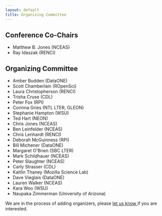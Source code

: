 ```yaml
---
layout: default
title: Organizing Committee
---
```


## Conference Co-Chairs
- Matthew B. Jones (NCEAS)
- Ray Idaszak (RENCI)

## Organizing Committee
- Amber Budden (DataONE)
- Scott Chamberlain (ROpenSci)
- Laura Christopherson (RENCI)
- Trisha Cruse (CDL)
- Peter Fox (RPI)
- Corinna Gries (NTL LTER, GLEON)
- Stephanie Hampton (WSU)
- Ted Hart (NEON)
- Chris Jones (NCEAS)
- Ben Leinfelder (NCEAS)
- Chris Lenhardt (RENCI)
- Deborah McGuinness (RPI)
- Bill Michener (DataONE)
- Margaret O'Brien (SBC LTER)
- Mark Schildhauer (NCEAS)
- Peter Slaughter (NCEAS)
- Carly Strasser (CDL)
- Kaitlin Thaney (Mozilla Science Lab)
- Dave Vieglais (DataONE)
- Lauren Walker (NCEAS)
- Kara Woo (WSU)
- Naupaka Zimmerman (University of Arizona)

We are in the process of adding organizers, please <a href="mailto:codefest@nceas.ucsb.edu">let us know </a> if you are interested. 

